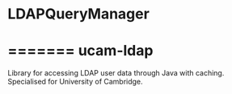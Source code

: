 # LDAPQueryManager
=======
ucam-ldap
=========

Library for accessing LDAP user data through Java with caching. Specialised for University of Cambridge.
